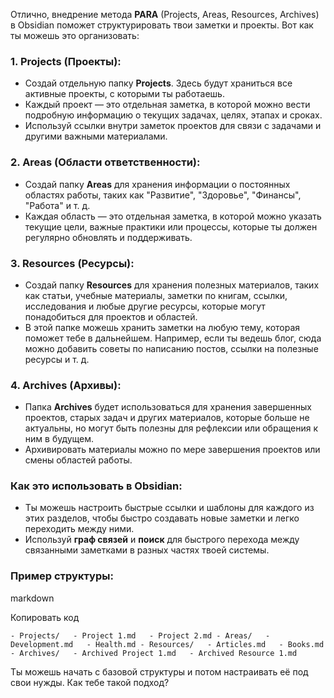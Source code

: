Отлично, внедрение метода **PARA** (Projects, Areas, Resources, Archives) в Obsidian поможет структурировать твои заметки и проекты. Вот как ты можешь это организовать:

### 1. **Projects (Проекты)**:

- Создай отдельную папку **Projects**. Здесь будут храниться все активные проекты, с которыми ты работаешь.
- Каждый проект — это отдельная заметка, в которой можно вести подробную информацию о текущих задачах, целях, этапах и сроках.
- Используй ссылки внутри заметок проектов для связи с задачами и другими важными материалами.

### 2. **Areas (Области ответственности)**:

- Создай папку **Areas** для хранения информации о постоянных областях работы, таких как "Развитие", "Здоровье", "Финансы", "Работа" и т. д.
- Каждая область — это отдельная заметка, в которой можно указать текущие цели, важные практики или процессы, которые ты должен регулярно обновлять и поддерживать.

### 3. **Resources (Ресурсы)**:

- Создай папку **Resources** для хранения полезных материалов, таких как статьи, учебные материалы, заметки по книгам, ссылки, исследования и любые другие ресурсы, которые могут понадобиться для проектов и областей.
- В этой папке можешь хранить заметки на любую тему, которая поможет тебе в дальнейшем. Например, если ты ведешь блог, сюда можно добавить советы по написанию постов, ссылки на полезные ресурсы и т. д.

### 4. **Archives (Архивы)**:

- Папка **Archives** будет использоваться для хранения завершенных проектов, старых задач и других материалов, которые больше не актуальны, но могут быть полезны для рефлексии или обращения к ним в будущем.
- Архивировать материалы можно по мере завершения проектов или смены областей работы.

### Как это использовать в Obsidian:

- Ты можешь настроить быстрые ссылки и шаблоны для каждого из этих разделов, чтобы быстро создавать новые заметки и легко переходить между ними.
- Используй **граф связей** и **поиск** для быстрого перехода между связанными заметками в разных частях твоей системы.

### Пример структуры:

markdown

Копировать код

`- Projects/   - Project 1.md   - Project 2.md - Areas/   - Development.md   - Health.md - Resources/   - Articles.md   - Books.md - Archives/   - Archived Project 1.md   - Archived Resource 1.md`

Ты можешь начать с базовой структуры и потом настраивать её под свои нужды. Как тебе такой подход?